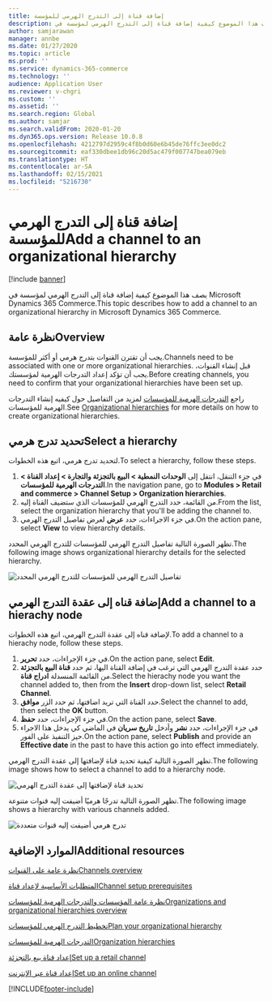 ```yaml
---
title: إضافة قناة إلى التدرج الهرمي للمؤسسة
description: يصف هذا الموضوع كيفية إضافة قناة إلى التدرج الهرمي لمؤسسة في Microsoft Dynamics 365 Commerce.
author: samjarawan
manager: annbe
ms.date: 01/27/2020
ms.topic: article
ms.prod: ''
ms.service: dynamics-365-commerce
ms.technology: ''
audience: Application User
ms.reviewer: v-chgri
ms.custom: ''
ms.assetid: ''
ms.search.region: Global
ms.author: samjar
ms.search.validFrom: 2020-01-20
ms.dyn365.ops.version: Release 10.0.8
ms.openlocfilehash: 4212797d2959c4f8b0d60e6b45de76ffc3ee0dc2
ms.sourcegitcommit: eaf330dbee1db96c20d5ac479f007747bea079eb
ms.translationtype: HT
ms.contentlocale: ar-SA
ms.lasthandoff: 02/15/2021
ms.locfileid: "5216730"
---
```

# <a name="add-a-channel-to-an-organizational-hierarchy"></a><span data-ttu-id="5f072-103">إضافة قناة إلى التدرج الهرمي للمؤسسة</span><span class="sxs-lookup"><span data-stu-id="5f072-103">Add a channel to an organizational hierarchy</span></span>


[!include [banner](includes/banner.md)]

<span data-ttu-id="5f072-104">يصف هذا الموضوع كيفية إضافة قناة إلى التدرج الهرمي لمؤسسة في Microsoft Dynamics 365 Commerce.</span><span class="sxs-lookup"><span data-stu-id="5f072-104">This topic describes how to add a channel to an organizational hierarchy in Microsoft Dynamics 365 Commerce.</span></span>

## <a name="overview"></a><span data-ttu-id="5f072-105">نظرة عامة</span><span class="sxs-lookup"><span data-stu-id="5f072-105">Overview</span></span>

<span data-ttu-id="5f072-106">يجب أن تقترن القنوات بتدرج هرمي أو أكثر للمؤسسة.</span><span class="sxs-lookup"><span data-stu-id="5f072-106">Channels need to be associated with one or more organizational hierarchies.</span></span> <span data-ttu-id="5f072-107">قبل إنشاء القنوات، يجب أن تؤكد إعداد التدرجات الهرمية لمؤسستك.</span><span class="sxs-lookup"><span data-stu-id="5f072-107">Before creating channels, you need to confirm that your organizational hierarchies have been set up.</span></span>  

<span data-ttu-id="5f072-108">راجع [التدرجات الهرمية للمؤسسات](channels-org-hierarchies.md) لمزيد من التفاصيل حول كيفيه إنشاء التدرجات الهرمية للمؤسسات.</span><span class="sxs-lookup"><span data-stu-id="5f072-108">See [Organizational hierarchies](channels-org-hierarchies.md) for more details on how to create organizational hierarchies.</span></span>

## <a name="select-a-hierarchy"></a><span data-ttu-id="5f072-109">تحديد تدرج هرمي</span><span class="sxs-lookup"><span data-stu-id="5f072-109">Select a hierarchy</span></span>

<span data-ttu-id="5f072-110">لتحديد تدرج هرمي، اتبع هذه الخطوات.</span><span class="sxs-lookup"><span data-stu-id="5f072-110">To select a hierarchy, follow these steps.</span></span>

1. <span data-ttu-id="5f072-111">في جزء التنقل، انتقل إلى **الوحدات النمطية \> البيع بالتجزئة والتجارة \> إعداد القناة \> التدرجات الهرمية للمؤسسات**.</span><span class="sxs-lookup"><span data-stu-id="5f072-111">In the navigation pane, go to **Modules \> Retail and commerce \> Channel Setup \> Organization hierarchies**.</span></span>
1. <span data-ttu-id="5f072-112">من القائمة، حدد التدرج الهرمي للمؤسسات الذي ستضيف القناة إليه.</span><span class="sxs-lookup"><span data-stu-id="5f072-112">From the list, select the organization hierarchy that you'll be adding the channel to.</span></span>
1. <span data-ttu-id="5f072-113">في جزء الاجراءات، حدد **عرض** لعرض تفاصيل التدرج الهرمي.</span><span class="sxs-lookup"><span data-stu-id="5f072-113">On the action pane, select **View** to view hierarchy details.</span></span>

<span data-ttu-id="5f072-114">تظهر الصورة التالية تفاصيل التدرج الهرمي للمؤسسات للتدرج الهرمي المحدد.</span><span class="sxs-lookup"><span data-stu-id="5f072-114">The following image shows organizational hierarchy details for the selected hierarchy.</span></span>

![تفاصيل التدرج الهرمي للمؤسسات للتدرج الهرمي المحدد](media/channel-add-to-org-hierarchy-1.png)

## <a name="add-a-channel-to-a-hierachy-node"></a><span data-ttu-id="5f072-116">إضافة قناه إلى عقدة التدرج الهرمي</span><span class="sxs-lookup"><span data-stu-id="5f072-116">Add a channel to a hierachy node</span></span>

<span data-ttu-id="5f072-117">لإضافة قناه إلى عقدة التدرج الهرمي، اتبع هذه الخطوات.</span><span class="sxs-lookup"><span data-stu-id="5f072-117">To add a channel to a hierachy node, follow these steps.</span></span>

1. <span data-ttu-id="5f072-118">في جزء الإجراءات، حدد **تحرير**.</span><span class="sxs-lookup"><span data-stu-id="5f072-118">On the action pane, select **Edit**.</span></span>
1. <span data-ttu-id="5f072-119">حدد عقدة التدرج الهرمي التي ترغب في إضافة القناة اليها، ثم حدد **قناة البيع بالتجزئة** من القائمة المنسدلة **ادراج قناة**.</span><span class="sxs-lookup"><span data-stu-id="5f072-119">Select the hierachy node you want the channel added to, then from the **Insert** drop-down list, select **Retail Channel**.</span></span> 
1. <span data-ttu-id="5f072-120">حدد القناة التي تريد اضافتها، ثم حدد الزر **موافق**.</span><span class="sxs-lookup"><span data-stu-id="5f072-120">Select the channel to add, then select the **OK** button.</span></span>
1. <span data-ttu-id="5f072-121">في جزء الإجراءات، حدد **حفظ**.</span><span class="sxs-lookup"><span data-stu-id="5f072-121">On the action pane, select **Save**.</span></span>
1. <span data-ttu-id="5f072-122">في جزء الإجراءات، حدد **نشر** وأدخل **تاريخ سريان** في الماضي كي يدخل هذا الاجراء حيز التنفيذ على الفور.</span><span class="sxs-lookup"><span data-stu-id="5f072-122">On the action pane, select **Publish** and provide an **Effective date** in the past to have this action go into effect immediately.</span></span>

<span data-ttu-id="5f072-123">تظهر الصورة التالية كيفية تحديد قناة لإضافتها إلى عقدة التدرج الهرمي.</span><span class="sxs-lookup"><span data-stu-id="5f072-123">The following image shows how to select a channel to add to a hierarchy node.</span></span>

![تحديد قناة لإضافتها إلى عقدة التدرج الهرمي](media/channel-add-to-org-hierarchy-2.png)

<span data-ttu-id="5f072-125">تظهر الصورة التالية تدرجًا هرميًا أضيفت إليه قنوات متنوعة.</span><span class="sxs-lookup"><span data-stu-id="5f072-125">The following image shows a hierarchy with various channels added.</span></span>

![تدرج هرمي أضيفت إليه قنوات متعددة](media/channel-add-to-org-hierarchy-3.png)

## <a name="additional-resources"></a><span data-ttu-id="5f072-127">الموارد الإضافية</span><span class="sxs-lookup"><span data-stu-id="5f072-127">Additional resources</span></span>

[<span data-ttu-id="5f072-128">نظرة عامة على القنوات</span><span class="sxs-lookup"><span data-stu-id="5f072-128">Channels overview</span></span>](channels-overview.md)

[<span data-ttu-id="5f072-129">المتطلبات الأساسية‬ لإعداد قناة</span><span class="sxs-lookup"><span data-stu-id="5f072-129">Channel setup prerequisites</span></span>](channels-prerequisites.md)

[<span data-ttu-id="5f072-130">نظرة عامة المؤسسات والتدرجات الهرمية للمؤسسات</span><span class="sxs-lookup"><span data-stu-id="5f072-130">Organizations and organizational hierarchies overview</span></span>](../fin-ops-core/fin-ops/organization-administration/organizations-organizational-hierarchies.md?toc=/dynamics365/commerce/toc.json)

[<span data-ttu-id="5f072-131">تخطيط التدرج الهرمي للمؤسسات</span><span class="sxs-lookup"><span data-stu-id="5f072-131">Plan your organizational hierarchy</span></span>](../fin-ops-core/fin-ops/organization-administration/plan-organizational-hierarchy.md?toc=/dynamics365/commerce/toc.json)

[<span data-ttu-id="5f072-132">التدرجات الهرمية للمؤسسات</span><span class="sxs-lookup"><span data-stu-id="5f072-132">Organization hierarchies</span></span>](channels-org-hierarchies.md)

[<span data-ttu-id="5f072-133">إعداد قناة بيع بالتجزئة</span><span class="sxs-lookup"><span data-stu-id="5f072-133">Set up a retail channel</span></span>](channel-setup-retail.md)
    
[<span data-ttu-id="5f072-134">إعداد قناة عبر الإنترنت</span><span class="sxs-lookup"><span data-stu-id="5f072-134">Set up an online channel</span></span>](channel-setup-online.md)


[!INCLUDE[footer-include](../includes/footer-banner.md)]